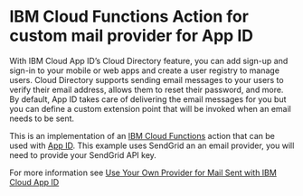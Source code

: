 # IBM Cloud Functions Action for custom mail provider for App ID


With IBM Cloud App ID’s Cloud Directory feature, you can add sign-up and sign-in to your mobile or web apps and create a user registry to manage users. Cloud Directory supports sending email messages to your users to verify their email address, allows them to reset their password, and more. By default, App ID takes care of delivering the email messages for you but you can define a custom extension point that will be invoked when an email needs to be sent.


This is an implementation of an [IBM Cloud Functions](https://console.bluemix.net/openwhisk) action that can be used with [App ID](https://console.bluemix.net/catalog/services/app-id).
This example uses SendGrid an an email provider, you will need to provide your SendGrid API key.

For more information see [Use Your Own Provider for Mail Sent with IBM Cloud App ID](https://www.ibm.com/blogs/bluemix/2018/10/use-ibm-cloud-app-id-and-your-email-provider-to-brand-mails-sent-to-app-users/)
